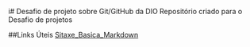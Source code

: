 i# Desafio de projeto sobre Git/GitHub da DIO
Repositório criado para o Desafio de projetos

##Links Úteis
[Sitaxe_Basica_Markdown]()
